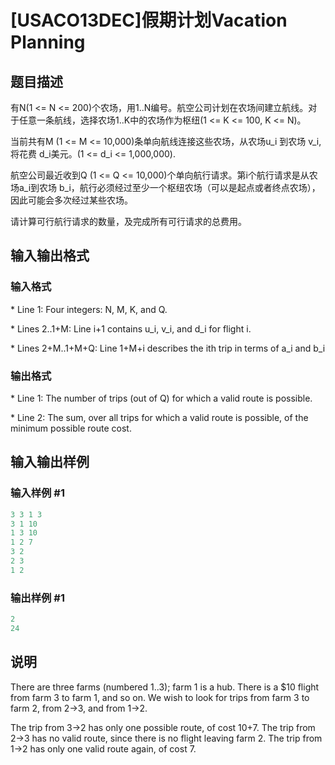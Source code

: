 # [USACO13DEC]假期计划Vacation Planning

## 题目描述

有N(1 <= N <= 200)个农场，用1..N编号。航空公司计划在农场间建立航线。对于任意一条航线，选择农场1..K中的农场作为枢纽(1 <= K <= 100, K <= N)。

当前共有M (1 <= M <= 10,000)条单向航线连接这些农场，从农场u\_i 到农场 v\_i, 将花费 d\_i美元。(1 <= d\_i <= 1,000,000).

航空公司最近收到Q (1 <= Q <= 10,000)个单向航行请求。第i个航行请求是从农场a\_i到农场 b\_i，航行必须经过至少一个枢纽农场（可以是起点或者终点农场），因此可能会多次经过某些农场。

请计算可行航行请求的数量，及完成所有可行请求的总费用。

## 输入输出格式

### 输入格式

\* Line 1: Four integers: N, M, K, and Q.

\* Lines 2..1+M: Line i+1 contains u\_i, v\_i, and d\_i for flight i.

\* Lines 2+M..1+M+Q: Line 1+M+i describes the ith trip in terms of a\_i and b\_i

### 输出格式

\* Line 1: The number of trips (out of Q) for which a valid route is possible.

\* Line 2: The sum, over all trips for which a valid route is possible, of the minimum possible route cost.

## 输入输出样例

### 输入样例 #1

```cpp
3 3 1 3 
3 1 10 
1 3 10 
1 2 7 
3 2 
2 3 
1 2 

```
### 输出样例 #1

```cpp
2 
24 

```
## 说明

There are three farms (numbered 1..3); farm 1 is a hub. There is a $10 flight from farm 3 to farm 1, and so on. We wish to look for trips from farm 3 to farm 2, from 2->3, and from 1->2.

The trip from 3->2 has only one possible route, of cost 10+7. The trip from 2->3 has no valid route, since there is no flight leaving farm 2. The trip from 1->2 has only one valid route again, of cost 7.

